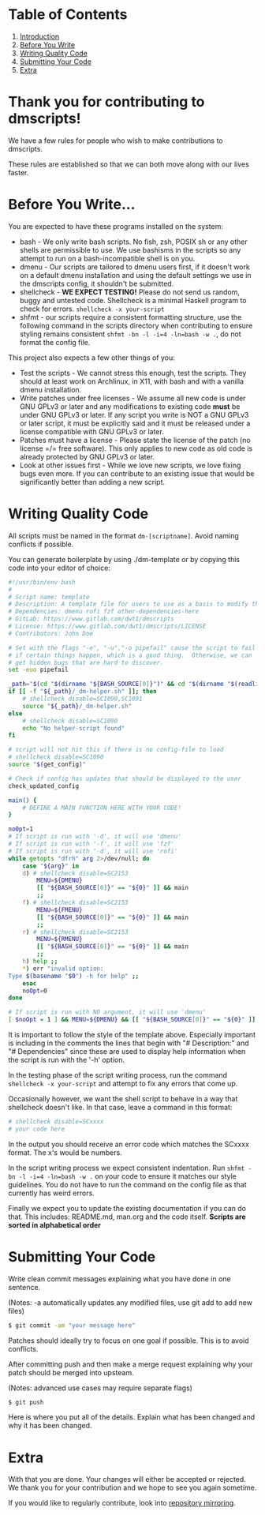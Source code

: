 # Table of Contents

1. [Introduction](#thank-you-for-contributing-to-dmscripts)
2. [Before You Write](#before-you-write)
3. [Writing Quality Code](#writing-quality-code)
4. [Submitting Your Code](#submitting-your-code)
5. [Extra](#extra)

# Thank you for contributing to dmscripts!

We have a few rules for people who wish to make contributions to dmscripts.

These rules are established so that we can both move along with our lives faster.

# Before You Write...

You are expected to have these programs installed on the system:

+ bash - We only write bash scripts. No fish, zsh, POSIX sh or any other shells are permissible to use. We use bashisms in the scripts so any attempt to run on a bash-incompatible shell is on you.
+ dmenu - Our scripts are tailored to dmenu users first, if it doesn't work on a default dmenu installation and using the default settings we use in the dmscripts config, it shouldn't be submitted.
+ shellcheck - **WE EXPECT TESTING!** Please do not send us random, buggy and untested code. Shellcheck is a minimal Haskell program to check for errors. ```shellcheck -x your-script```
+ shfmt - our scripts require a consistent formatting structure, use the following command in the scripts directory when contributing to ensure styling remains consistent ```shfmt -bn -l -i=4 -ln=bash -w .```, do not format the config file.

This project also expects a few other things of you:

+ Test the scripts - We cannot stress this enough, test the scripts. They should at least work on Archlinux, in X11, with bash and with a vanilla dmenu installation.
+ Write patches under free licenses - We assume all new code is under GNU GPLv3 or later and any modifications to existing code **must** be under GNU GPLv3 or later. If any script you write is NOT a GNU GPLv3 or later script, it must be explicitly said and it must be released under a license compatible with GNU GPLv3 or later. 
+ Patches must have a license - Please state the license of the patch (no license =/= free software). This only applies to new code as old code is already protected by GNU GPLv3 or later.
+ Look at other issues first - While we love new scripts, we love fixing bugs even more. If you can contribute to an existing issue that would be significantly better than adding a new script.

# Writing Quality Code

All scripts must be named in the format ```dm-[scriptname]```. Avoid naming conflicts if possible.

You can generate boilerplate by using ./dm-template or by copying this code into your editor of choice:

```bash
#!/usr/bin/env bash
#
# Script name: template
# Description: A template file for users to use as a basis to modify their scripts.
# Dependencies: dmenu rofi fzf other-dependencies-here
# GitLab: https://www.gitlab.com/dwt1/dmscripts
# License: https://www.gitlab.com/dwt1/dmscripts/LICENSE
# Contributors: John Doe

# Set with the flags "-e", "-u","-o pipefail" cause the script to fail
# if certain things happen, which is a good thing.  Otherwise, we can
# get hidden bugs that are hard to discover.
set -euo pipefail

_path="$(cd "$(dirname "${BASH_SOURCE[0]}")" && cd "$(dirname "$(readlink "${BASH_SOURCE[0]}" || echo ".")")" && pwd)"
if [[ -f "${_path}/_dm-helper.sh" ]]; then
    # shellcheck disable=SC1090,SC1091
    source "${_path}/_dm-helper.sh"
else
    # shellcheck disable=SC1090
    echo "No helper-script found"
fi

# script will not hit this if there is no config-file to load
# shellcheck disable=SC1090
source "$(get_config)"

# Check if config has updates that should be displayed to the user
check_updated_config

main() {
    # DEFINE A MAIN FUNCTION HERE WITH YOUR CODE!
}

noOpt=1
# If script is run with '-d', it will use 'dmenu'
# If script is run with '-f', it will use 'fzf'
# If script is run with '-d', it will use 'rofi'
while getopts "dfrh" arg 2>/dev/null; do
    case "${arg}" in
    d) # shellcheck disable=SC2153
        MENU=${DMENU}
        [[ "${BASH_SOURCE[0]}" == "${0}" ]] && main
        ;;
    f) # shellcheck disable=SC2153
        MENU=${FMENU}
        [[ "${BASH_SOURCE[0]}" == "${0}" ]] && main
        ;;
    r) # shellcheck disable=SC2153
        MENU=${RMENU}
        [[ "${BASH_SOURCE[0]}" == "${0}" ]] && main
        ;;
    h) help ;;
    *) err "invalid option:
Type $(basename "$0") -h for help" ;;
    esac
    noOpt=0
done

# If script is run with NO argument, it will use 'dmenu'
[ $noOpt = 1 ] && MENU=${DMENU} && [[ "${BASH_SOURCE[0]}" == "${0}" ]] && main "$@"
```

It is important to follow the style of the template above.  Especially important is including in the comments the lines that begin with "# Description:" and "# Dependencies" since these are used to display help information when the script is run with the '-h' option.

In the testing phase of the script writing process, run the command ```shellcheck -x your-script``` and attempt to fix any errors that come up. 

Occasionally however, we want the shell script to behave in a way that shellcheck doesn't like. In that case, leave a command in this format:

```bash
# shellcheck disable=SCxxxx
# your code here
```

In the output you should receive an error code which matches the SCxxxx format. The x's would be numbers.

In the script writing process we expect consistent indentation. Run ```shfmt -bn -l -i=4 -ln=bash -w .``` on your code to ensure it matches our style guidelines. You do not have to run the command on the config file as that currently has weird errors.

Finally we expect you to update the existing documentation if you can do that. This includes: README.md, man.org and the code itself. **Scripts are sorted in alphabetical order**

# Submitting Your Code

Write clean commit messages explaining what you have done in one sentence.

(Notes: -a automatically updates any modified files, use git add to add new files) 

```bash
$ git commit -am "your message here"
```

Patches should ideally try to focus on one goal if possible. This is to avoid conflicts.

After committing push and then make a merge request explaining why your patch should be merged into upsteam. 

(Notes: advanced use cases may require separate flags)

```bash
$ git push 
```

Here is where you put all of the details. Explain what has been changed and why it has been changed.

# Extra

With that you are done. Your changes will either be accepted or rejected. We thank you for your contribution and we hope to see you again sometime.

If you would like to regularly contribute, look into [repository mirroring](https://docs.gitlab.com/ee/user/project/repository/repository_mirroring.html).
